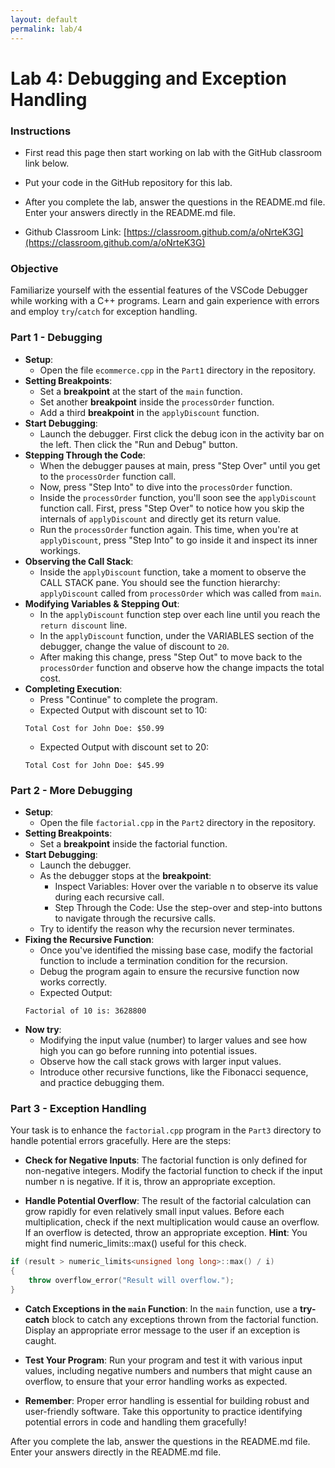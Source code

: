 ```yaml
---
layout: default
permalink: lab/4
---
```


# Lab 4: Debugging and Exception Handling

### Instructions
* First read this page then start working on lab with the GitHub classroom link below.

* Put your code in the GitHub repository for this lab.

* After you complete the lab, answer the questions in the README.md file. Enter your answers directly in the README.md file.

* Github Classroom Link: [https://classroom.github.com/a/oNrteK3G](https://classroom.github.com/a/oNrteK3G)


### Objective
Familiarize yourself with the essential features of the VSCode Debugger while working with a C++ programs. Learn and gain experience with errors and employ `try`/`catch` for exception handling.

### Part 1 - Debugging 
* __Setup__:
    - Open the file `ecommerce.cpp` in the `Part1` directory in the repository.
* __Setting Breakpoints__:
    - Set a __breakpoint__ at the start of the `main` function.
    - Set another __breakpoint__ inside the `processOrder` function.
    - Add a third __breakpoint__ in the `applyDiscount` function.
* __Start Debugging__: 
    - Launch the debugger. First click the debug icon in the activity bar on the left. Then click the "Run and Debug" button. 
* __Stepping Through the Code__:
    - When the debugger pauses at main, press "Step Over" until you get to the `processOrder` function call.
    - Now, press "Step Into" to dive into the `processOrder` function.
    - Inside the `processOrder` function, you'll soon see the `applyDiscount` function call. First, press "Step Over" to notice how you skip the internals of `applyDiscount` and directly get its return value.
    - Run the `processOrder` function again. This time, when you're at `applyDiscount`, press "Step Into" to go inside it and inspect its inner workings.
* __Observing the Call Stack__:
    - Inside the `applyDiscount` function, take a moment to observe the CALL STACK pane. You should see the function hierarchy: `applyDiscount` called from `processOrder` which was called from `main`.
* __Modifying Variables & Stepping Out__:
    - In the `applyDiscount` function step over each line until you reach the `return discount` line.
    - In the `applyDiscount` function, under the VARIABLES section of the debugger, change the value of discount to `20`.
    - After making this change, press "Step Out" to move back to the `processOrder` function and observe how the change impacts the total cost.
* __Completing Execution__:
    - Press "Continue" to complete the program.
    - Expected Output with discount set to 10:
    ```
    Total Cost for John Doe: $50.99
    ```
    - Expected Output with discount set to 20:
    ```
    Total Cost for John Doe: $45.99
    ```

### Part 2 - More Debugging

* __Setup__:
    - Open the file `factorial.cpp` in the `Part2` directory in the repository.
* __Setting Breakpoints__: 
    - Set a __breakpoint__ inside the factorial function.
* __Start Debugging__: 
    - Launch the debugger.
    - As the debugger stops at the __breakpoint__:
        * Inspect Variables: Hover over the variable n to observe its value during each recursive call.
        * Step Through the Code: Use the step-over and step-into buttons to navigate through the recursive calls.
    - Try to identify the reason why the recursion never terminates.
* __Fixing the Recursive Function__:
    - Once you've identified the missing base case, modify the factorial function to include a termination condition for the recursion.
    - Debug the program again to ensure the recursive function now works correctly.
    - Expected Output:
    ```
    Factorial of 10 is: 3628800
    ```
* __Now try__: 
    - Modifying the input value (number) to larger values and see how high you can go before running into potential issues. 
    - Observe how the call stack grows with larger input values.
    - Introduce other recursive functions, like the Fibonacci sequence, and practice debugging them.

 
### Part 3 - Exception Handling 

Your task is to enhance the `factorial.cpp` program in the `Part3` directory to handle potential errors gracefully. Here are the steps:

* __Check for Negative Inputs__: The factorial function is only defined for non-negative integers. Modify the factorial function to check if the input number n is negative. If it is, throw an appropriate exception.

* __Handle Potential Overflow__: The result of the factorial calculation can grow rapidly for even relatively small input values. Before each multiplication, check if the next multiplication would cause an overflow. If an overflow is detected, throw an appropriate exception. __Hint__: You might find numeric_limits<unsigned long long>::max() useful for this check.

```c++
if (result > numeric_limits<unsigned long long>::max() / i) 
{
    throw overflow_error("Result will overflow.");
}
```

* __Catch Exceptions in the `main` Function__: In the `main` function, use a __try-catch__ block to catch any exceptions thrown from the factorial function. Display an appropriate error message to the user if an exception is caught.

* __Test Your Program__: Run your program and test it with various input values, including negative numbers and numbers that might cause an overflow, to ensure that your error handling works as expected.

* __Remember__: Proper error handling is essential for building robust and user-friendly software. Take this opportunity to practice identifying potential errors in code and handling them gracefully!


<div class="requirement">
After you complete the lab, answer the questions in the README.md file. Enter your answers directly in the README.md file.
</div>



